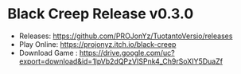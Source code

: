 # Black Creep Release v0.3.0
- Releases:
https://github.com/PROJonYz/TuotantoVersio/releases
- Play Online:
https://projonyz.itch.io/black-creep
- Download Game : https://drive.google.com/uc?export=download&id=1lpVb2dQPzVISPnk4_Ch9rSoXIY5DuaZf
